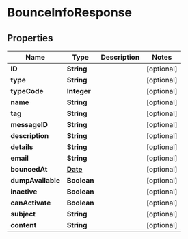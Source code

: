 
# BounceInfoResponse

## Properties
Name | Type | Description | Notes
------------ | ------------- | ------------- | -------------
**ID** | **String** |  |  [optional]
**type** | **String** |  |  [optional]
**typeCode** | **Integer** |  |  [optional]
**name** | **String** |  |  [optional]
**tag** | **String** |  |  [optional]
**messageID** | **String** |  |  [optional]
**description** | **String** |  |  [optional]
**details** | **String** |  |  [optional]
**email** | **String** |  |  [optional]
**bouncedAt** | [**Date**](Date.md) |  |  [optional]
**dumpAvailable** | **Boolean** |  |  [optional]
**inactive** | **Boolean** |  |  [optional]
**canActivate** | **Boolean** |  |  [optional]
**subject** | **String** |  |  [optional]
**content** | **String** |  |  [optional]



